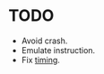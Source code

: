 # TODO

- Avoid crash.
- Emulate instruction.
- Fix [timing](https://tobiasvl.github.io/blog/write-a-chip-8-emulator/#timing).
